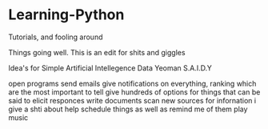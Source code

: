 # Learning-Python
Tutorials, and fooling around

Things going well.
This is an edit for shits and giggles

Idea's for 
Simple Artificial Intellegence Data Yeoman
S.A.I.D.Y

open programs
send emails
give notifications on everything, ranking which are the most important to tell
give hundreds of options for things that can be said to elicit responces
write documents
scan new sources for infornation i give a shti about
help schedule things as well as remind me of them
play music

